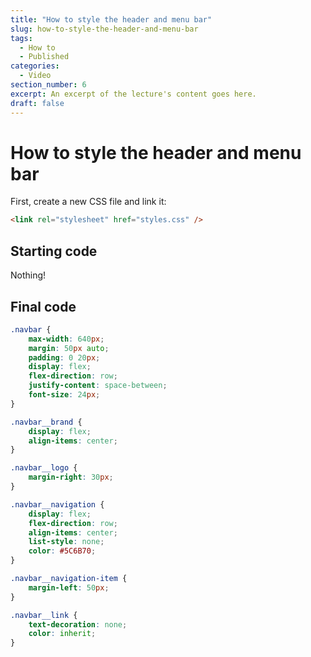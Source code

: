 ```yaml
---
title: "How to style the header and menu bar"
slug: how-to-style-the-header-and-menu-bar
tags:
  - How to
  - Published
categories:
  - Video
section_number: 6
excerpt: An excerpt of the lecture's content goes here.
draft: false
---
```


# How to style the header and menu bar

First, create a new CSS file and link it:

```html
<link rel="stylesheet" href="styles.css" />
```

## Starting code

Nothing!

## Final code

```css
.navbar {
    max-width: 640px;
    margin: 50px auto;
    padding: 0 20px;
    display: flex;
    flex-direction: row;
    justify-content: space-between;
    font-size: 24px;
}

.navbar__brand {
    display: flex;
    align-items: center;
}

.navbar__logo {
    margin-right: 30px;
}

.navbar__navigation {
    display: flex;
    flex-direction: row;
    align-items: center;
    list-style: none;
    color: #5C6B70;
}

.navbar__navigation-item {
    margin-left: 50px;
}

.navbar__link {
    text-decoration: none;
    color: inherit;
}
```
